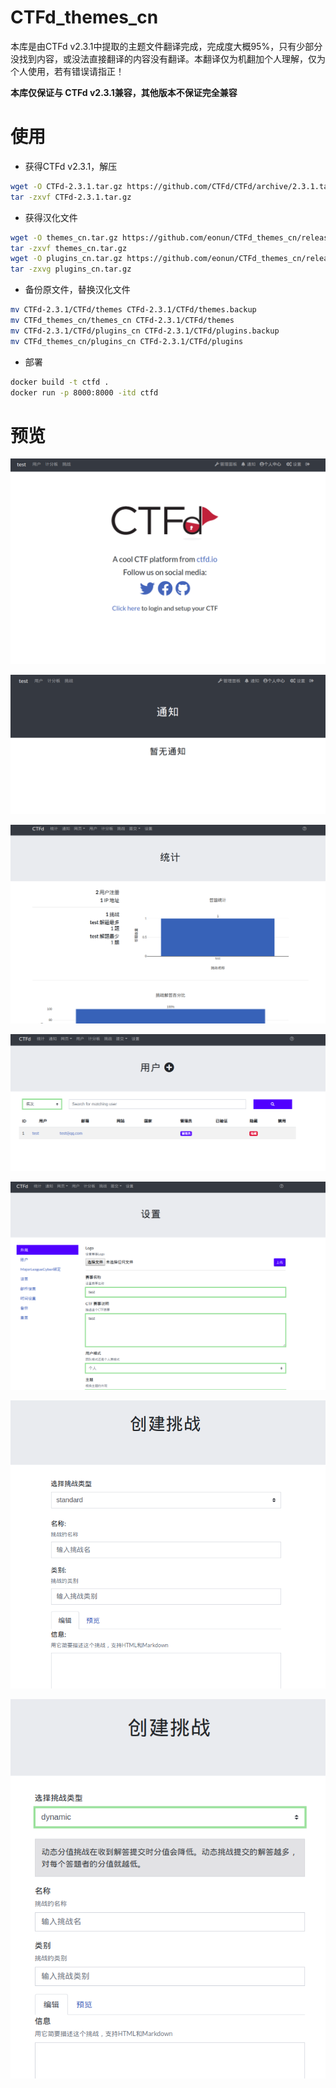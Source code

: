# CTFd_themes_cn

本库是由CTFd v2.3.1中提取的主题文件翻译完成，完成度大概95%，只有少部分没找到内容，或没法直接翻译的内容没有翻译。本翻译仅为机翻加个人理解，仅为个人使用，若有错误请指正！

**本库仅保证与 CTFd v2.3.1兼容，其他版本不保证完全兼容**

# 使用

- 获得CTFd v2.3.1，解压

```bash
wget -O CTFd-2.3.1.tar.gz https://github.com/CTFd/CTFd/archive/2.3.1.tar.gz
tar -zxvf CTFd-2.3.1.tar.gz
```

- 获得汉化文件

```bash
wget -O themes_cn.tar.gz https://github.com/eonun/CTFd_themes_cn/releases/download/v2.3.1_cnv3/themes_cn_v3.tar.gz
tar -zxvf themes_cn.tar.gz
wget -O plugins_cn.tar.gz https://github.com/eonun/CTFd_themes_cn/releases/download/v2.3.1_cn_v3/plugins_cn.tar.gz
tar -zxvg plugins_cn.tar.gz
```

- 备份原文件，替换汉化文件

```bash
mv CTFd-2.3.1/CTFd/themes CTFd-2.3.1/CTFd/themes.backup
mv CTFd_themes_cn/themes_cn CTFd-2.3.1/CTFd/themes
mv CTFd-2.3.1/CTFd/plugins_cn CTFd-2.3.1/CTFd/plugins.backup
mv CTFd_themes_cn/plugins_cn CTFd-2.3.1/CTFd/plugins
```

- 部署

```bash
docker build -t ctfd .
docker run -p 8000:8000 -itd ctfd
```


# 预览


![00](./image/00.png)


![01](./image/01.png)


![02](./image/02.png)


![03](./image/03.png)


![04](./image/04.png)



![05](./image/05.png)


![06](./image/06.png)
















